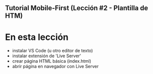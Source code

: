## Tutorial Mobile-First (Lección #2 - Plantilla de HTM)

# En esta lección
* instalar VS Code (u otro editor de texto)
* instalar extensión de 'Live Server'
* crear página HTML básica (index.html)
* abrir página en navegador con Live Server

